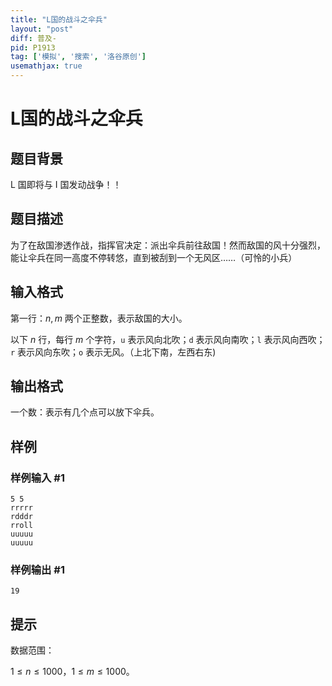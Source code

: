 ```yaml
---
title: "L国的战斗之伞兵"
layout: "post"
diff: 普及-
pid: P1913
tag: ['模拟', '搜索', '洛谷原创']
usemathjax: true
---
```


# L国的战斗之伞兵
## 题目背景

L 国即将与 I 国发动战争！！

## 题目描述

为了在敌国渗透作战，指挥官决定：派出伞兵前往敌国！然而敌国的风十分强烈，能让伞兵在同一高度不停转悠，直到被刮到一个无风区……（可怜的小兵）

## 输入格式

第一行：$n,m$ 两个正整数，表示敌国的大小。

以下 $n$ 行，每行 $m$ 个字符，`u` 表示风向北吹；`d` 表示风向南吹；`l` 表示风向西吹；`r` 表示风向东吹；`o` 表示无风。（上北下南，左西右东)

## 输出格式

一个数：表示有几个点可以放下伞兵。

## 样例

### 样例输入 #1
```
5 5
rrrrr
rdddr
rroll
uuuuu
uuuuu

```
### 样例输出 #1
```
19
```
## 提示

数据范围：

$1 \leq n \leq 1000$，$1 \leq m \leq 1000$。
